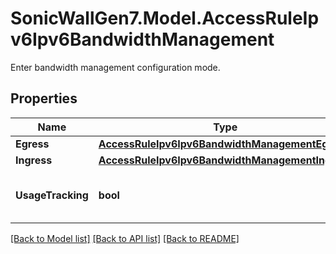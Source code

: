# SonicWallGen7.Model.AccessRuleIpv6Ipv6BandwidthManagement
Enter bandwidth management configuration mode.

## Properties

Name | Type | Description | Notes
------------ | ------------- | ------------- | -------------
**Egress** | [**AccessRuleIpv6Ipv6BandwidthManagementEgress**](AccessRuleIpv6Ipv6BandwidthManagementEgress.md) |  | [optional] 
**Ingress** | [**AccessRuleIpv6Ipv6BandwidthManagementIngress**](AccessRuleIpv6Ipv6BandwidthManagementIngress.md) |  | [optional] 
**UsageTracking** | **bool** | Enable tracking bandwidth usage. | [optional] 

[[Back to Model list]](../README.md#documentation-for-models) [[Back to API list]](../README.md#documentation-for-api-endpoints) [[Back to README]](../README.md)

